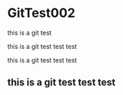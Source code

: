 # GitTest002

this is a git test

this is a git test test test



this is a git test test test



## this is a git test test test
